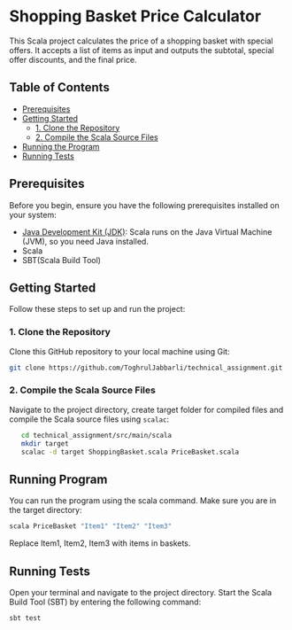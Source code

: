# Shopping Basket Price Calculator

This Scala project calculates the price of a shopping basket with special offers. It accepts a list of items as input and outputs the subtotal, special offer discounts, and the final price.

## Table of Contents

- [Prerequisites](#prerequisites)
- [Getting Started](#getting-started)
  - [1. Clone the Repository](#1-clone-the-repository)
  - [2. Compile the Scala Source Files](#2-compile-the-scala-source-files)
- [Running the Program](#running-the-program)
- [Running Tests](#running-tests)

## Prerequisites

Before you begin, ensure you have the following prerequisites installed on your system:

- [Java Development Kit (JDK)](https://www.oracle.com/java/technologies/javase-downloads.html): Scala runs on the Java Virtual Machine (JVM), so you need Java installed.
- Scala
- SBT(Scala Build Tool)


## Getting Started 

Follow these steps to set up and run the project:

### 1. Clone the Repository

Clone this GitHub repository to your local machine using Git:

```bash
git clone https://github.com/ToghrulJabbarli/technical_assignment.git
```

### 2. Compile the Scala Source Files

   Navigate to the project directory, create target folder for compiled files and compile the Scala source files using `scalac`:
```bash
   cd technical_assignment/src/main/scala
   mkdir target
   scalac -d target ShoppingBasket.scala PriceBasket.scala
```

## Running Program

You can run the program using the scala command. Make sure you are in the target directory:
```bash
scala PriceBasket "Item1" "Item2" "Item3"
```
Replace Item1, Item2, Item3 with items in baskets.

## Running Tests
Open your terminal and navigate to the project directory.
Start the Scala Build Tool (SBT) by entering the following command:
```bash
sbt test
```
